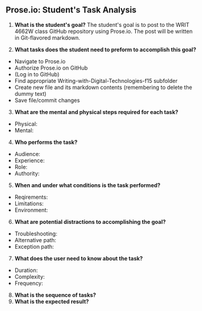## Prose.io: Student's Task Analysis

1. **What is the student's goal?**
The student's goal is to post to the WRIT 4662W class GitHub repository using Prose.io. The post will be written in Git-flavored markdown.

2. **What tasks does the student need to preform to accomplish this goal?**
  * Navigate to Prose.io
  * Authorize Prose.io on GitHub
  * (Log in to GitHub)
  * Find appropriate Writing-with-Digital-Technologies-f15 subfolder
  * Create new file and its markdown contents (remembering to delete the dummy text)
  * Save file/commit changes
  
3. **What are the mental and physical steps required for each task?**
  * Physical:
  * Mental:
4. **Who performs the task?**
  * Audience:
  * Experience:
  * Role:
  * Authority: 
5. **When and under what conditions is the task performed?**
  * Reqirements: 
  * Limitations:
  * Environment: 
6. **What are potential distractions to accomplishing the goal?**
  * Troubleshooting:
  * Alternative path:
  * Exception path: 
7. **What does the user need to know about the task?**
  * Duration:
  * Complexity:
  * Frequency: 
8. **What is the sequence of tasks?**
9. **What is the expected result?**
